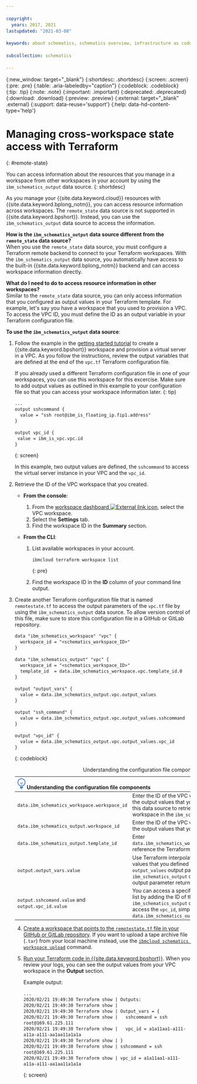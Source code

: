 ```yaml
---

copyright:
  years: 2017, 2021
lastupdated: "2021-03-08"

keywords: about schematics, schematics overview, infrastructure as code, iac, differences schematics and terraform, schematics vs terraform, how does schematics work, schematics benefits, why use schematics, terraform template, schematics workspace

subcollection: schematics

---
```


{:new_window: target="_blank"}
{:shortdesc: .shortdesc}
{:screen: .screen}
{:pre: .pre}
{:table: .aria-labeledby="caption"}
{:codeblock: .codeblock}
{:tip: .tip}
{:note: .note}
{:important: .important}
{:deprecated: .deprecated}
{:download: .download}
{:preview: .preview}
{:external: target="_blank" .external}
{:support: data-reuse='support'}
{:help: data-hd-content-type='help'}

# Managing cross-workspace state access with Terraform
{: #remote-state}

You can access information about the resources that you manage in a workspace from other workspaces in your account by using the `ibm_schematics_output` data source.
{: shortdesc}

As you manage your {{site.data.keyword.cloud}} resources with {{site.data.keyword.bplong_notm}}, you can access resource information across workspaces. The `remote_state` data source is not supported in {{site.data.keyword.bpshort}}. Instead, you can use the `ibm_schematics_output` data source to access the information. 

**How is the `ibm_schematics_output` data source different from the `remote_state` data source?** </br>
When you use the `remote_state` data source, you must configure a Terraform remote backend to connect to your Terraform workspaces. With the `ibm_schematics_output` data source, you automatically have access to the built-in {{site.data.keyword.bplong_notm}} backend and can access workspace information directly. 

**What do I need to do to access resource information in other workspaces?** </br>
Similar to the `remote_state` data source, you can only access information that you configured as output values in your Terraform template. For example, let's say you have a workspace that you used to provision a VPC. To access the VPC ID, you must define the ID as an output variable in your Terraform configuration file.

**To use the `ibm_schematics_output` data source**:

1. Follow the example in the [getting started tutorial](/docs/schematics?topic=schematics-getting-started) to create a {{site.data.keyword.bpshort}} workspace and provision a virtual server in a VPC. As you follow the instructions, review the output variables that are defined at the end of the `vpc.tf` Terraform configuration file. 

   If you already used a different Terraform configuration file in one of your workspaces, you can use this workspace for this excercise. Make sure to add output values as outlined in this example to your configuration file so that you can access your workspace information later. 
   {: tip}
   
   ```
   ...
   output sshcommand {
     value = "ssh root@ibm_is_floating_ip.fip1.address"
   }
   
   output vpc_id {
    value = ibm_is_vpc.vpc.id
   }
   ```
   {: screen}
   
   In this example, two output values are defined, the `sshcommand` to access the virtual server instance in your VPC and the `vpc_id`.
   
2. Retrieve the ID of the VPC workspace that you created. 
   - **From the console**: 
     1. From the [workspace dashboard ![External link icon](../icons/launch-glyph.svg "External link icon")](https://cloud.ibm.com/schematics/workspaces), select the VPC workspace. 
     2. Select the **Settings** tab.
     3. Find the workspace ID in the **Summary** section. 
   
   - **From the CLI**: 
     1. List available workspaces in your account. 
        ```
        ibmcloud terraform workspace list
        ```
        {: pre}
        
     2. Find the workspace ID in the **ID** column of your command line output. 
   
3. Create another Terraform configuration file that is named `remotestate.tf` to access the output parameters of the `vpc.tf` file by using the `ibm_schematics_output` data source. To allow version control of this file, make sure to store this configuration file in a GitHub or GitLab repository. 
   ```
   data "ibm_schematics_workspace" "vpc" {
     workspace_id = "<schematics_workspace_ID>"
   }
   
   data "ibm_schematics_output" "vpc" {
     workspace_id = "<schematics_workspace_ID>"
     template_id  = data.ibm_schematics_workspace.vpc.template_id.0
   }

   output "output_vars" {
     value = data.ibm_schematics_output.vpc.output_values
   }

   output "ssh_command" {
     value = data.ibm_schematics_output.vpc.output_values.sshcommand
   }

   output "vpc_id" {
     value = data.ibm_schematics_output.vpc.output_values.vpc_id
   }
   ```
   {: codeblock}
   
   <table>
   <caption>Understanding the configuration file components</caption>
   <thead>
   <th colspan=2><img src="images/idea.png" alt="Idea icon"/> Understanding the configuration file components</th>
   </thead>
   <tbody>
     <tr>
       <td><code>data.ibm_schematics_workspace.workspace_id</code></td>
       <td>Enter the ID of the VPC workspace where you defined the output values that you want to access. You need this data source to retrieve the template ID of the workspace in the <code>ibm_schematics_output</code> data source. </td>
     </tr>
     <tr>
       <td><code>data.ibm_schematics_output.workspace_id</code></td>
       <td>Enter the ID of the VPC workspace where you defined the output values that you want to access.</td>
     </tr>
     <tr>
       <td><code>data.ibm_schematics_output.template_id</code></td>
       <td>Enter <code>data.ibm_schematics_workspace.vpc.template_id.0</code> to reference the Terraform template of your workspace.</td>
     </tr>
     <tr>
       <td><code>output.output_vars.value</code></td>
         <td>Use Terraform interpolation syntax to access all output values that you defined in the <code>vpc.tf</code> file by using the <code>output_values</code> output parameter of the <code>ibm_schematics_output</code> data source. The <code>output_values</code> output parameter returns all output values as a list.  </td>
     </tr>
     <tr>
       <td><code>output.sshcomand.value</code> and <code>output.vpc_id.value</code></td>
       <td>You can access a specific value in the <code>output_values</code> list by adding the ID of the output value to your <code>ibm_schematics_output</code> data source. For example, to access the <code>vpc_id</code>, simply use <code>data.ibm_schematics_output.vpc.output_values.vpc_id</code>. </td>
     </tr>
  </tbody>
  </table>
  
4. [Create a workspace that points to the `remotestate.tf` file in your GitHub or GitLab repository](/docs/schematics?topic=schematics-workspace-setup#create-workspace). If you want to upload a tape archive file (`.tar`) from your local machine instead, use the [`ibmcloud schematics workspace upload`](/docs/schematics?topic=schematics-schematics-cli-reference#schematics-workspace-upload) command.

5. [Run your Terraform code in {{site.data.keyword.bpshort}}](/docs/schematics?topic=schematics-manage-lifecycle#deploy-resources). When you review your logs, you can see the output values from your VPC workspace in the **Output** section. 

   Example output:
   ```
   ...
   2020/02/21 19:49:30 Terraform show | Outputs:
   2020/02/21 19:49:30 Terraform show | 
   2020/02/21 19:49:30 Terraform show | Output_vars = {
   2020/02/21 19:49:30 Terraform show |   sshcommand = ssh root@169.61.225.111
   2020/02/21 19:49:30 Terraform show |   vpc_id = a1a11aa1-a111-a11a-a111-aa1aa11a1a1a
   2020/02/21 19:49:30 Terraform show | }
   2020/02/21 19:49:30 Terraform show | sshcommand = ssh root@169.61.225.111
   2020/02/21 19:49:30 Terraform show | vpc_id = a1a11aa1-a111-a11a-a111-aa1aa11a1a1a
   ```
   {: screen}
